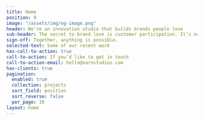 ```yaml
---
title: Home
position: 0
image: "/assets/img/og-image.png"
header: We’re an innovation studio that builds brands people love
sub-header: The secret to brand love is customer participation. It’s not about selling products, but the desire to be part of something. We earn brand love by inventing products; experiences and content people want to share on our client’s behalf.
sign-off: Together, anything is possible.
selected-text: Some of our recent work
has-call-to-action: true
call-to-action: If you’d like to get in touch
call-to-action-email: hello@earnstudios.com
has-clients: true
pagination:
  enabled: true
  collection: projects
  sort_field: position
  sort_reverse: false
  per_page: 10
layout: home
---
```


